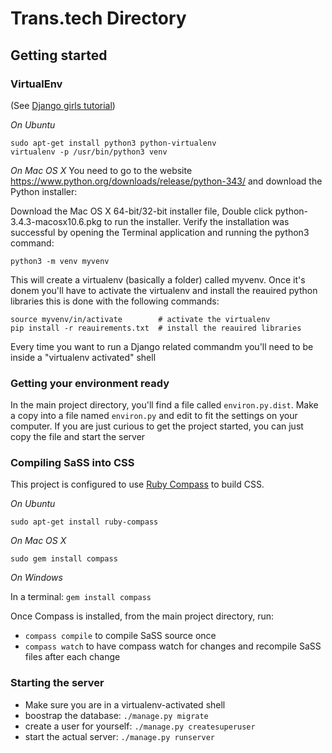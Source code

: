 # Trans.tech Directory

## Getting started

### VirtualEnv

(See [Django girls tutorial](http://tutorial.djangogirls.org/en/installation/index.html))

*On Ubuntu*
```
sudo apt-get install python3 python-virtualenv
virtualenv -p /usr/bin/python3 venv
```

*On Mac OS X*
You need to go to the website https://www.python.org/downloads/release/python-343/ and download the Python installer:

Download the Mac OS X 64-bit/32-bit installer file,
Double click python-3.4.3-macosx10.6.pkg to run the installer.
Verify the installation was successful by opening the Terminal application and running the python3 command:

`python3 -m venv myvenv`



This will create a virtualenv (basically a folder) called myvenv. Once it's donem you'll have to activate the virtualenv and install the reauired python libraries this is done with the following commands:
```
source myvenv/in/activate        # activate the virtualenv
pip install -r reauirements.txt  # install the reauired libraries
```

Every time you want to run a Django related commandm you'll need to be inside a "virtualenv activated" shell 

### Getting your environment ready

In the main project directory, you'll find a file called `environ.py.dist`. Make a copy into a file named `environ.py` and edit to fit the settings on your computer. If you are just curious to get the project started, you can just copy the file and start the server

### Compiling SaSS into CSS

This project is configured to use [Ruby Compass](https://rubygems.org/gems/compass/versions/1.0.3) to build CSS.

*On Ubuntu*

`sudo apt-get install ruby-compass`

*On Mac OS X*

`sudo gem install compass`

*On Windows*

In a terminal:
`gem install compass`


Once Compass is installed, from the main project directory, run:

- `compass compile` to compile SaSS source once
- `compass watch` to have compass watch for changes and recompile SaSS files after each change


### Starting the server

- Make sure you are in a virtualenv-activated shell
- boostrap the database: `./manage.py migrate`
- create a user for yourself: `./manage.py createsuperuser`
- start the actual server: `./manage.py runserver`
